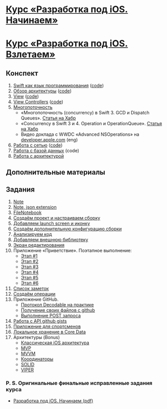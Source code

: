 # [Курс «Разработка под iOS. Начинаем»](https://stepik.org/52478)
# [Курс «Разработка под iOS. Взлетаем»](https://stepik.org/53561)

## Конспект
1. [Swift как язык программирования](conspectus/iOS_C1_M1.pdf) ([code](code/C1_M1_code))
2. [Обзор архитектуры](conspectus/iOS_C1_M2.pdf) ([code](code/C1_M2_code))
3. [View](conspectus/iOS_C1_M3.pdf) ([code](code/C1_M3_code))
4. [View Controllers](conspectus/iOS_C1_M4.pdf) ([code](code/C1_M4_code))
5. [Многопоточность](conspectus/iOS_C2_M1.pdf)
    * «Многопоточность (concurrency) в Swift 3. GCD и Dispatch Queues». [Статья на Хабр](https://habr.com/ru/post/320152/)
    * «Concurrency в Swift 3 и 4. Operation и OperationQueue». [Статья на Хабр](https://habr.com/ru/post/335756/)
    * Видео доклада с WWDC «Advanced NSOperations» на [developer.apple.com](https://developer.apple.com/videos/play/wwdc2015/226/) (eng)
6. [Работа с сетью](conspectus/iOS_C2_M2.pdf) ([code](code/C2_M2_code))
7. [Работа с базой данных](conspectus/iOS_C2_M3.pdf) (code)
8. [Работа с архитектурой](conspectus/iOS_C2_M4.pdf)

## Дополнительные материалы


## Задания
1. [Note](tasks/Note.md)
2. [Note, json extension](tasks/NoteExtensions.md)
3. [FileNotebook](tasks/FileNotebook.md)
4. [Создаём проект и настраиваем сборку](tasks/Project.md)
5. [Добавляем launch screen и иконку](tasks/launch_screen.md)
6. [Создаём дополнительную конфигурацию сборки](tasks/config.md)
7. [Анализируем код](tasks/Profiler.md)
8. [Добавляем внешнюю библиотеку](tasks/Cocoapods.md)
9. [Экран редактирования](tasks/edit_screen.md)
10. Приложение «Приветствие».
Поэтапное выполнение:
    * [Этап #1](tasks/hello-1.md)
    * [Этап #2](tasks/hello-2.md)
    * [Этап #3](tasks/hello-3.md)
    * [Этап #4](tasks/hello-4.md)
    * [Этап #5](tasks/hello-5.md)
    * [Этап #6](tasks/hello-6.md)
11. [Список заметок](tasks/notes_list.md)
12. [Создаём операции](tasks/operations.md)
13. Приложение GitHub. 
    * [Протокол Decodable на практике](tasks/Decodable.md)
    * [Получение своих файлов с github](tasks/github_gist.md)
    * [Выполнение POST запроса](tasks/post.md)
14. [Работа с API github gists](tasks/github_API.md)
15. [Приложение для спортсменов](tasks/sport_application.md)
16. [Локальное хранение в Core Data](tasks/CoreData.md)
17. Архитектуры (Bonus)
    * [Классическая iOS архитектура](tasks/ImproveArchitecture.md)
    * [MVP](tasks/MVP.md)
    * [MVVM](tasks/MVVM.md)
    * [Координаторы](tasks/coordinators.md)
    * [SOLID](tasks/SOLID.md)
    * [VIPER](tasks/VIPER.md)

### P. S. Оригинальные финальные исправленные задания курса
* [Разработка под iOS. Начинаем (pdf)](tasks/Задания_курса_1.pdf)
